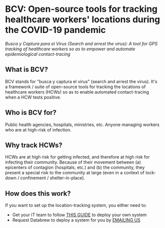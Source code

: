 # BCV: Open-source tools for tracking healthcare workers' locations during the COVID-19 pandemic

_Busca y Captura para el Virus (Search and arrest the virus): A tool for GPS tracking of healthcare workers so as to empower and automate epidemiological contact-tracing_

## What is BCV?

BCV stands for "busca y captura el virus" (search and arrest the virus). It's a framework / suite of open-source tools for tracking the locations of healthcare workers (HCWs) so as to enable automated contact-tracing when a HCW tests positive.

## Who is BCV for?

Public health agencies, hospitals, ministries, etc. Anyone managing workers who are at high-risk of infection.

## Why track HCWs?

HCWs are at high risk for getting infected, and therefore at high risk for infecting their community. Because of their movement between (a) epicenters of contagion (hospitals, etc.) and (b) the community, they present a special risk to the community at large (even in a context of lock-down / confinement / shelter-in-place).

## How does this work?

If you want to set up the location-tracking system, you either need to:

- Get your IT team to follow [THIS GUIDE](docs/it_guide.md) to deploy your own system
- Request Databrew to deploy a system for you by [EMAILING US](info@databrew.cc)
